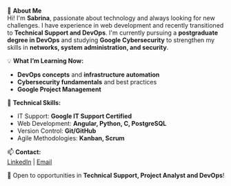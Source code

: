 📌 **About Me**  
Hi! I'm **Sabrina**, passionate about technology and always looking for new challenges. I have experience in web development and recently transitioned to **Technical Support and DevOps**. I'm currently pursuing a **postgraduate degree in DevOps** and studying **Google Cybersecurity** to strengthen my skills in **networks, system administration, and security**.  

💡 **What I’m Learning Now:**  
- **DevOps concepts** and **infrastructure automation**  
- **Cybersecurity fundamentals** and best practices
- **Google Project Management**

🔧 **Technical Skills:**  
- IT Support: **Google IT Support Certified**  
- Web Development: **Angular, Python, C, PostgreSQL**  
- Version Control: **Git/GitHub**  
- Agile Methodologies: **Kanban, Scrum**  

📫 **Contact:**  
[LinkedIn](https://www.linkedin.com/in/sabrina-padrao) | [Email](mailto:s.padrao@outlook.com)  

🚀 Open to opportunities in **Technical Support, Project Analyst and DevOps**!  
